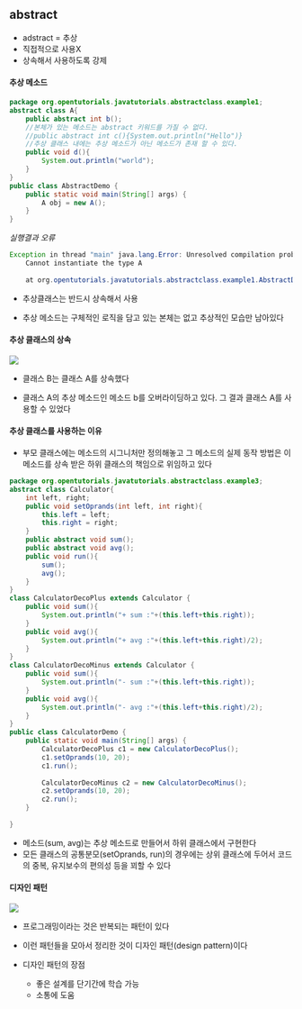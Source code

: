 ## abstract

- adstract = 추상
- 직접적으로 사용X
- 상속해서 사용하도록 강제

#### 추상 메소드

```java
package org.opentutorials.javatutorials.abstractclass.example1;
abstract class A{
    public abstract int b();
    //본체가 있는 메소드는 abstract 키워드를 가질 수 없다.
    //public abstract int c(){System.out.println("Hello")}
    //추상 클래스 내에는 추상 메소드가 아닌 메소드가 존재 할 수 있다. 
    public void d(){
        System.out.println("world");
    }
}
public class AbstractDemo {
    public static void main(String[] args) {
        A obj = new A();
    }
}
```

*실행결과 오류*
```java
Exception in thread "main" java.lang.Error: Unresolved compilation problem: 
    Cannot instantiate the type A
 
    at org.opentutorials.javatutorials.abstractclass.example1.AbstractDemo.main(AbstractDemo.java:7)
```

- 추상클래스는 반드시 상속해서 사용

- 추상 메소드는 구체적인 로직을 담고 있는 본체는 없고 추상적인 모습만 남아있다

#### 추상 클래스의 상속

![](https://s3.ap-northeast-2.amazonaws.com/opentutorials-user-file/module/516/1967.gif)

- 클래스 B는 클래스 A를 상속했다

- 클래스 A의 추상 메소드인 메소드 b를 오버라이딩하고 있다. 그 결과 클래스 A를 사용할 수 있었다

#### 추상 클래스를 사용하는 이유

- 부모 클래스에는 메소드의 시그니처만 정의해놓고 그 메소드의 실제 동작 방법은 이 메소드를 상속 받은 하위 클래스의 책임으로 위임하고 있다

```java
package org.opentutorials.javatutorials.abstractclass.example3;
abstract class Calculator{
    int left, right;
    public void setOprands(int left, int right){
        this.left = left;
        this.right = right;
    } 
    public abstract void sum();  
    public abstract void avg();
    public void run(){
        sum();
        avg();
    }
}
class CalculatorDecoPlus extends Calculator {
    public void sum(){
        System.out.println("+ sum :"+(this.left+this.right));
    }
    public void avg(){
        System.out.println("+ avg :"+(this.left+this.right)/2);
    }
} 
class CalculatorDecoMinus extends Calculator {
    public void sum(){
        System.out.println("- sum :"+(this.left+this.right));
    }
    public void avg(){
        System.out.println("- avg :"+(this.left+this.right)/2);
    }
} 
public class CalculatorDemo {
    public static void main(String[] args) { 
        CalculatorDecoPlus c1 = new CalculatorDecoPlus();
        c1.setOprands(10, 20);
        c1.run();
         
        CalculatorDecoMinus c2 = new CalculatorDecoMinus();
        c2.setOprands(10, 20);
        c2.run();
    }
   
}
```

- 메소드(sum, avg)는 추상 메소드로 만들어서 하위 클래스에서 구현한다
- 모든 클래스의 공통분모(setOprands, run)의 경우에는 상위 클래스에 두어서 코드의 중복, 유지보수의 편의성 등을 꾀할 수 있다

#### 디자인 패턴
![](https://s3.ap-northeast-2.amazonaws.com/opentutorials-user-file/module/516/1972.png)

- 프로그래밍이라는 것은 반복되는 패턴이 있다
 - 이런 패턴들을 모아서 정리한 것이 디자인 패턴(design pattern)이다

 - 디자인 패턴의 장점
    - 좋은 설계를 단기간에 학습 가능
    - 소통에 도움